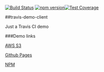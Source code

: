 [![Build Status](https://travis-ci.org/thomaswinckell/travis-demo-client.svg?branch=master)](https://travis-ci.org/thomaswinckell/travis-demo-client) [![npm version](https://img.shields.io/npm/v/@thomas.winckell/travis-demo-client.svg?style=flat)](https://www.npmjs.com/package/@thomas.winckell/travis-demo-client)[![Test Coverage](https://codeclimate.com/github/thomaswinckell/travis-demo-client/badges/coverage.svg)](https://codeclimate.com/github/thomaswinckell/travis-demo-client/coverage)

##travis-demo-client

Just a Travis CI demo 

###Demo links

[AWS S3](http://travis-demo-client.winckell.com.s3-website.eu-central-1.amazonaws.com/)

[Github Pages](https://thomaswinckell.github.io/travis-demo-client/])

[NPM](https://www.npmjs.com/package/@thomas.winckell/travis-demo-client)
